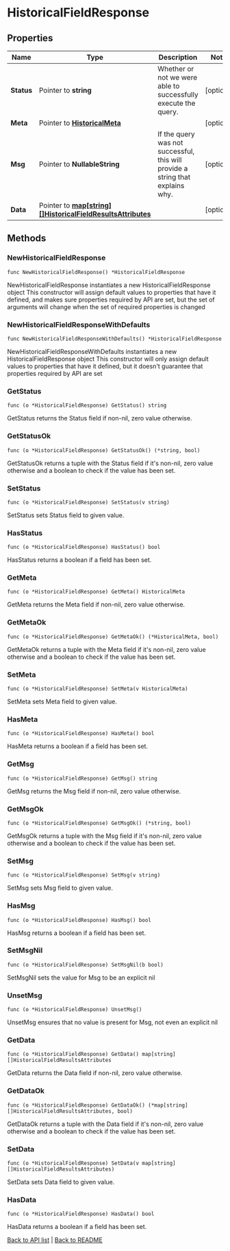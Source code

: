 # HistoricalFieldResponse

## Properties

Name | Type | Description | Notes
------------ | ------------- | ------------- | -------------
**Status** | Pointer to **string** | Whether or not we were able to successfully execute the query. | [optional] 
**Meta** | Pointer to [**HistoricalMeta**](HistoricalMeta.md) |  | [optional] 
**Msg** | Pointer to **NullableString** | If the query was not successful, this will provide a string that explains why. | [optional] 
**Data** | Pointer to [**map[string][]HistoricalFieldResultsAttributes**](array.md) |  | [optional] 

## Methods

### NewHistoricalFieldResponse

`func NewHistoricalFieldResponse() *HistoricalFieldResponse`

NewHistoricalFieldResponse instantiates a new HistoricalFieldResponse object
This constructor will assign default values to properties that have it defined,
and makes sure properties required by API are set, but the set of arguments
will change when the set of required properties is changed

### NewHistoricalFieldResponseWithDefaults

`func NewHistoricalFieldResponseWithDefaults() *HistoricalFieldResponse`

NewHistoricalFieldResponseWithDefaults instantiates a new HistoricalFieldResponse object
This constructor will only assign default values to properties that have it defined,
but it doesn't guarantee that properties required by API are set

### GetStatus

`func (o *HistoricalFieldResponse) GetStatus() string`

GetStatus returns the Status field if non-nil, zero value otherwise.

### GetStatusOk

`func (o *HistoricalFieldResponse) GetStatusOk() (*string, bool)`

GetStatusOk returns a tuple with the Status field if it's non-nil, zero value otherwise
and a boolean to check if the value has been set.

### SetStatus

`func (o *HistoricalFieldResponse) SetStatus(v string)`

SetStatus sets Status field to given value.

### HasStatus

`func (o *HistoricalFieldResponse) HasStatus() bool`

HasStatus returns a boolean if a field has been set.

### GetMeta

`func (o *HistoricalFieldResponse) GetMeta() HistoricalMeta`

GetMeta returns the Meta field if non-nil, zero value otherwise.

### GetMetaOk

`func (o *HistoricalFieldResponse) GetMetaOk() (*HistoricalMeta, bool)`

GetMetaOk returns a tuple with the Meta field if it's non-nil, zero value otherwise
and a boolean to check if the value has been set.

### SetMeta

`func (o *HistoricalFieldResponse) SetMeta(v HistoricalMeta)`

SetMeta sets Meta field to given value.

### HasMeta

`func (o *HistoricalFieldResponse) HasMeta() bool`

HasMeta returns a boolean if a field has been set.

### GetMsg

`func (o *HistoricalFieldResponse) GetMsg() string`

GetMsg returns the Msg field if non-nil, zero value otherwise.

### GetMsgOk

`func (o *HistoricalFieldResponse) GetMsgOk() (*string, bool)`

GetMsgOk returns a tuple with the Msg field if it's non-nil, zero value otherwise
and a boolean to check if the value has been set.

### SetMsg

`func (o *HistoricalFieldResponse) SetMsg(v string)`

SetMsg sets Msg field to given value.

### HasMsg

`func (o *HistoricalFieldResponse) HasMsg() bool`

HasMsg returns a boolean if a field has been set.

### SetMsgNil

`func (o *HistoricalFieldResponse) SetMsgNil(b bool)`

 SetMsgNil sets the value for Msg to be an explicit nil

### UnsetMsg
`func (o *HistoricalFieldResponse) UnsetMsg()`

UnsetMsg ensures that no value is present for Msg, not even an explicit nil
### GetData

`func (o *HistoricalFieldResponse) GetData() map[string][]HistoricalFieldResultsAttributes`

GetData returns the Data field if non-nil, zero value otherwise.

### GetDataOk

`func (o *HistoricalFieldResponse) GetDataOk() (*map[string][]HistoricalFieldResultsAttributes, bool)`

GetDataOk returns a tuple with the Data field if it's non-nil, zero value otherwise
and a boolean to check if the value has been set.

### SetData

`func (o *HistoricalFieldResponse) SetData(v map[string][]HistoricalFieldResultsAttributes)`

SetData sets Data field to given value.

### HasData

`func (o *HistoricalFieldResponse) HasData() bool`

HasData returns a boolean if a field has been set.


[Back to API list](../README.md#documentation-for-api-endpoints) | [Back to README](../README.md)
